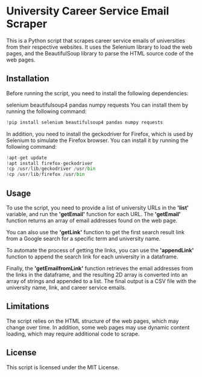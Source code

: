 # **University Career Service Email Scraper**
This is a Python script that scrapes career service emails of universities from their respective websites. It uses the Selenium library to load the web pages, and the BeautifulSoup library to parse the HTML source code of the web pages.

## **Installation**
Before running the script, you need to install the following dependencies:

selenium
beautifulsoup4
pandas
numpy
requests
You can install them by running the following command:
```python
!pip install selenium beautifulsoup4 pandas numpy requests
```
In addition, you need to install the geckodriver for Firefox, which is used by Selenium to simulate the Firefox browser. You can install it by running the following command:
```python
!apt-get update
!apt install firefox-geckodriver
!cp /usr/lib/geckodriver /usr/bin
!cp /usr/lib/firefox /usr/bin
```
## **Usage**
To use the script, you need to provide a list of university URLs in the **'list'** variable, and run the **'getEmail'** function for each URL. The **'getEmail'** function returns an array of email addresses found on the web page.

You can also use the **'getLink'** function to get the first search result link from a Google search for a specific term and university name.

To automate the process of getting the links, you can use the **'appendLink'** function to append the search link for each university in a dataframe.

Finally, the **'getEmailfromLink'** function retrieves the email addresses from the links in the dataframe, and the resulting 2D array is converted into an array of strings and appended to a list. The final output is a CSV file with the university name, link, and career service emails.

## **Limitations**
The script relies on the HTML structure of the web pages, which may change over time. In addition, some web pages may use dynamic content loading, which may require additional code to scrape.

## **License**
This script is licensed under the MIT License.

